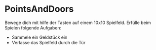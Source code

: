 # PointsAndDoors

Bewege dich mit hilfe der Tasten auf einem 10x10 Spielfeld.
Erfülle beim Spielen folgende Aufgaben:
 - Sammele ein Geldstück ein
 - Verlasse das Spielfeld durch die Tür
